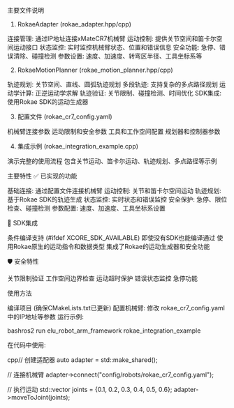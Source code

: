 主要文件说明
1. RokaeAdapter (rokae_adapter.hpp/cpp)

连接管理: 通过IP地址连接xMateCR7机械臂
运动控制: 提供关节空间和笛卡尔空间运动接口
状态监控: 实时监控机械臂状态、位置和错误信息
安全功能: 急停、错误清除、碰撞检测
参数设置: 速度、加速度、转弯区半径、工具坐标系等

2. RokaeMotionPlanner (rokae_motion_planner.hpp/cpp)

轨迹规划: 关节空间、直线、圆弧轨迹规划
多段轨迹: 支持复杂的多点路径规划
运动学计算: 正逆运动学求解
轨迹验证: 关节限制、碰撞检测、时间优化
SDK集成: 使用Rokae SDK的运动生成器

3. 配置文件 (rokae_cr7_config.yaml)

机械臂连接参数
运动限制和安全参数
工具和工作空间配置
规划器和控制器参数

4. 集成示例 (rokae_integration_example.cpp)

演示完整的使用流程
包含关节运动、笛卡尔运动、轨迹规划、多点路径等示例

主要特性
✅ 已实现的功能

基础连接: 通过配置文件连接机械臂
运动控制: 关节和笛卡尔空间运动
轨迹规划: 基于Rokae SDK的轨迹生成
状态监控: 实时状态和错误监控
安全保护: 急停、限位检查、碰撞检测
参数配置: 速度、加速度、工具坐标系设置

🔧 SDK集成

条件编译支持 (#ifdef XCORE_SDK_AVAILABLE)
即使没有SDK也能编译通过
使用Rokae原生的运动指令和数据类型
集成了Rokae的运动生成器和安全功能

🛡️ 安全特性

关节限制验证
工作空间边界检查
运动超时保护
错误状态监控
急停功能

使用方法

编译项目 (确保CMakeLists.txt已更新)
配置机械臂: 修改 rokae_cr7_config.yaml 中的IP地址等参数
运行示例:

bashros2 run elu_robot_arm_framework rokae_integration_example

在代码中使用:

cpp// 创建适配器
auto adapter = std::make_shared<RokaeAdapter>();

// 连接机械臂
adapter->connect("config/robots/rokae_cr7_config.yaml");

// 执行运动
std::vector<double> joints = {0.1, 0.2, 0.3, 0.4, 0.5, 0.6};
adapter->moveToJoint(joints);